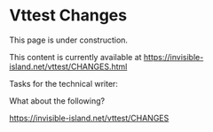 # Vttest Changes

This page is under construction.

This content is currently available at
https://invisible-island.net/vttest/CHANGES.html

Tasks for the technical writer:

What about the following?

https://invisible-island.net/vttest/CHANGES

